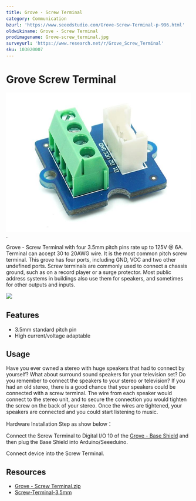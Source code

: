 ```yaml
---
title: Grove - Screw Terminal
category: Communication
bzurl: 'https://www.seeedstudio.com/Grove-Screw-Terminal-p-996.html'
oldwikiname: Grove - Screw Terminal
prodimagename: Grove-screw_terminal.jpg
surveyurl: 'https://www.research.net/r/Grove_Screw_Terminal'
sku: 103020007
---
```


# Grove Screw Terminal

![](https://github.com/SeeedDocument/Grove-Screw_Terminal/raw/master/img/Grove-screw_terminal.jpg).

Grove - Screw Terminal with four 3.5mm pitch pins rate up to 125V @ 6A. Terminal can accept 30 to 20AWG wire. It is the most common pitch screw terminal. This grove has four ports, including GND, VCC and two other undefined ports. Screw terminals are commonly used to connect a chassis ground, such as on a record player or a surge protector. Most public address systems in buildings also use them for speakers, and sometimes for other outputs and inputs.

[![](https://github.com/SeeedDocument/Seeed-WiKi/raw/master/docs/images/300px-Get_One_Now_Banner-ragular.png)](https://www.seeedstudio.com/Grove-Screw-Terminal-p-996.html)

## Features

* 3.5mm standard pitch pin
* High current/voltage adaptable

## Usage

Have you ever owned a stereo with huge speakers that had to connect by yourself? What about surround sound speakers for your television set? Do you remember to connect the speakers to your stereo or television? If you had an old stereo, there is a good chance that your speakers could be connected with a screw terminal. The wire from each speaker would connect to the stereo unit, and to secure the connection you would tighten the screw on the back of your stereo. Once the wires are tightened, your speakers are connected and you could start listening to music.

Hardware Installation Step as show below：

Connect the Screw Terminal to Digital I/O 10 of the [Grove - Base Shield](/Stem-Base_Shield) and then plug the Base Shield into Arduino/Seeeduino.

Connect device into the Screw Terminal.

## Resources

* [Grove - Screw Terminal.zip](https://github.com/SeeedDocument/Grove-Screw_Terminal/raw/master/res/Grove-Screw_Terminal.zip)
* [Screw-Terminal-3.5mm](https://github.com/SeeedDocument/Grove-Screw_Terminal/raw/master/res/Screw-Terminal-3.5mm.pdf)

